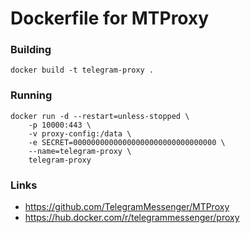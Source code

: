 Dockerfile for MTProxy
===


### Building

    docker build -t telegram-proxy .


### Running

    docker run -d --restart=unless-stopped \
        -p 10000:443 \
        -v proxy-config:/data \
        -e SECRET=00000000000000000000000000000000 \
        --name=telegram-proxy \
        telegram-proxy


### Links

* https://github.com/TelegramMessenger/MTProxy
* https://hub.docker.com/r/telegrammessenger/proxy
